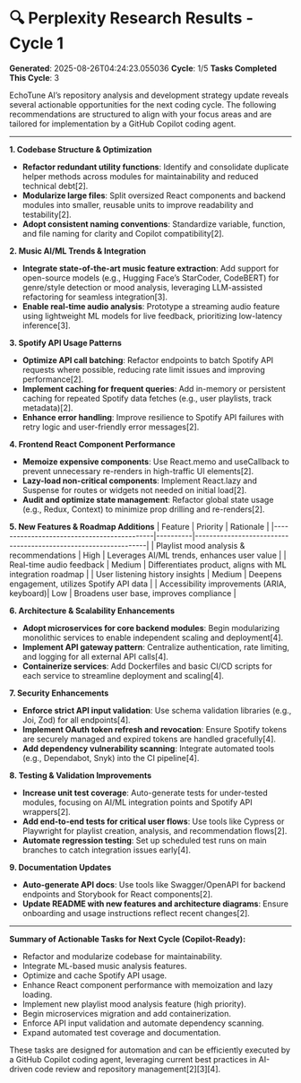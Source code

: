 # 🔍 Perplexity Research Results - Cycle 1

**Generated**: 2025-08-26T04:24:23.055036
**Cycle**: 1/5
**Tasks Completed This Cycle**: 3

EchoTune AI’s repository analysis and development strategy update reveals several actionable opportunities for the next coding cycle. The following recommendations are structured to align with your focus areas and are tailored for implementation by a GitHub Copilot coding agent.

---

**1. Codebase Structure & Optimization**
- **Refactor redundant utility functions**: Identify and consolidate duplicate helper methods across modules for maintainability and reduced technical debt[2].
- **Modularize large files**: Split oversized React components and backend modules into smaller, reusable units to improve readability and testability[2].
- **Adopt consistent naming conventions**: Standardize variable, function, and file naming for clarity and Copilot compatibility[2].

**2. Music AI/ML Trends & Integration**
- **Integrate state-of-the-art music feature extraction**: Add support for open-source models (e.g., Hugging Face’s StarCoder, CodeBERT) for genre/style detection or mood analysis, leveraging LLM-assisted refactoring for seamless integration[3].
- **Enable real-time audio analysis**: Prototype a streaming audio feature using lightweight ML models for live feedback, prioritizing low-latency inference[3].

**3. Spotify API Usage Patterns**
- **Optimize API call batching**: Refactor endpoints to batch Spotify API requests where possible, reducing rate limit issues and improving performance[2].
- **Implement caching for frequent queries**: Add in-memory or persistent caching for repeated Spotify data fetches (e.g., user playlists, track metadata)[2].
- **Enhance error handling**: Improve resilience to Spotify API failures with retry logic and user-friendly error messages[2].

**4. Frontend React Component Performance**
- **Memoize expensive components**: Use React.memo and useCallback to prevent unnecessary re-renders in high-traffic UI elements[2].
- **Lazy-load non-critical components**: Implement React.lazy and Suspense for routes or widgets not needed on initial load[2].
- **Audit and optimize state management**: Refactor global state usage (e.g., Redux, Context) to minimize prop drilling and re-renders[2].

**5. New Features & Roadmap Additions**
| Feature                                   | Priority | Rationale                                                      |
|--------------------------------------------|----------|----------------------------------------------------------------|
| Playlist mood analysis & recommendations   | High     | Leverages AI/ML trends, enhances user value                    |
| Real-time audio feedback                   | Medium   | Differentiates product, aligns with ML integration roadmap      |
| User listening history insights            | Medium   | Deepens engagement, utilizes Spotify API data                  |
| Accessibility improvements (ARIA, keyboard)| Low      | Broadens user base, improves compliance                        |

**6. Architecture & Scalability Enhancements**
- **Adopt microservices for core backend modules**: Begin modularizing monolithic services to enable independent scaling and deployment[4].
- **Implement API gateway pattern**: Centralize authentication, rate limiting, and logging for all external API calls[4].
- **Containerize services**: Add Dockerfiles and basic CI/CD scripts for each service to streamline deployment and scaling[4].

**7. Security Enhancements**
- **Enforce strict API input validation**: Use schema validation libraries (e.g., Joi, Zod) for all endpoints[4].
- **Implement OAuth token refresh and revocation**: Ensure Spotify tokens are securely managed and expired tokens are handled gracefully[4].
- **Add dependency vulnerability scanning**: Integrate automated tools (e.g., Dependabot, Snyk) into the CI pipeline[4].

**8. Testing & Validation Improvements**
- **Increase unit test coverage**: Auto-generate tests for under-tested modules, focusing on AI/ML integration points and Spotify API wrappers[2].
- **Add end-to-end tests for critical user flows**: Use tools like Cypress or Playwright for playlist creation, analysis, and recommendation flows[2].
- **Automate regression testing**: Set up scheduled test runs on main branches to catch integration issues early[4].

**9. Documentation Updates**
- **Auto-generate API docs**: Use tools like Swagger/OpenAPI for backend endpoints and Storybook for React components[2].
- **Update README with new features and architecture diagrams**: Ensure onboarding and usage instructions reflect recent changes[2].

---

**Summary of Actionable Tasks for Next Cycle (Copilot-Ready):**
- Refactor and modularize codebase for maintainability.
- Integrate ML-based music analysis features.
- Optimize and cache Spotify API usage.
- Enhance React component performance with memoization and lazy loading.
- Implement new playlist mood analysis feature (high priority).
- Begin microservices migration and add containerization.
- Enforce API input validation and automate dependency scanning.
- Expand automated test coverage and documentation.

These tasks are designed for automation and can be efficiently executed by a GitHub Copilot coding agent, leveraging current best practices in AI-driven code review and repository management[2][3][4].